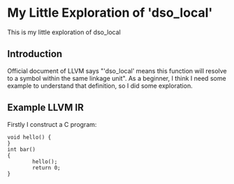 # My Little Exploration of 'dso_local'
This is my little exploration of dso_local
## Introduction
Official document of LLVM says "'dso_local' means this function will resolve to a symbol within the same linkage unit". As a beginner, I think I need some example to understand that definition, so I did some exploration.
## Example LLVM IR
Firstly I construct a C program:

```
void hello() {
}
int bar()
{
        hello();
        return 0;
}
```
